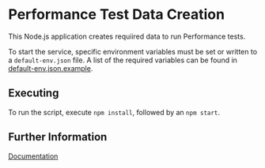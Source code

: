 # Performance Test Data Creation

This Node.js application creates requiired data to run Performance tests.

To start the service, specific environment variables must be set or written to a `default-env.json` file. A list of the required variables can be found in [default-env.json.example](default-env.json.example).


## Executing

To run the script, execute `npm install`, followed by an `npm start`.

## Further Information

[Documentation](https://github.tools.sap/Cloud4RM/ResourceManagementDocumentation/blob/master/documentation/AutomatedTests/PerformanceTests-DataCreation.md)
